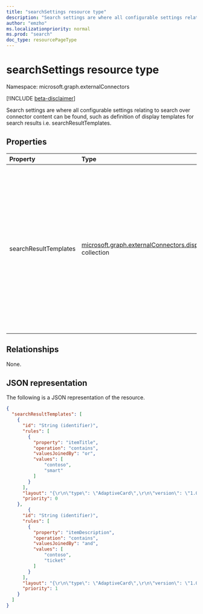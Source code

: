 ```yaml
---
title: "searchSettings resource type"
description: "Search settings are where all configurable settings relating to search over connector content can be found."
author: "emzho"
ms.localizationpriority: normal
ms.prod: "search"
doc_type: resourcePageType
---
```


# searchSettings resource type

Namespace: microsoft.graph.externalConnectors

[!INCLUDE [beta-disclaimer](../../includes/beta-disclaimer.md)]

Search settings are where all configurable settings relating to search over connector content can be found, such as definition of display templates for search results i.e. searchResultTemplates.

## Properties
|Property|Type|Description|
|:---|:---|:---|
|searchResultTemplates|[microsoft.graph.externalConnectors.displayTemplate](../resources/externalconnectors-displaytemplate.md) collection|A search result template enables the developer to define the appearance of the content and configure conditions that dictate when the template should be displayed on enabled search engine results pages.|

## Relationships
None.

## JSON representation
The following is a JSON representation of the resource.
<!-- {
  "blockType": "resource",
  "@odata.type": "microsoft.graph.externalConnectors.searchSettings"
}
-->
``` json
{
  "searchResultTemplates": [
    {
      "id": "String (identifier)",
      "rules": [
        {
          "property": "itemTitle",
          "operation": "contains",
          "valuesJoinedBy": "or",
          "values": [
              "contoso",
              "smart"
          ]
        }
      ],
      "layout": "{\r\n\"type\": \"AdaptiveCard\",\r\n\"version\": \"1.0\",\r\n\"body\": [\r\n{\r\n\"type\": \"TextBlock\",\r\n\"text\": \"A contoso ticket.\"\r\n}\r\n] \r\n}",
      "priority": 0
    },
        {
      "id": "String (identifier)",
      "rules": [
        {
          "property": "itemDescription",
          "operation": "contains",
          "valuesJoinedBy": "and",
          "values": [
              "contoso",
              "ticket"
          ]
        }
      ],
      "layout": "{\r\n\"type\": \"AdaptiveCard\",\r\n\"version\": \"1.0\",\r\n\"body\": [\r\n{\r\n\"type\": \"TextBlock\",\r\n\"text\": \"A contoso ticket.\"\r\n}\r\n] \r\n}",
      "priority": 1
    }
  ]
}
```

